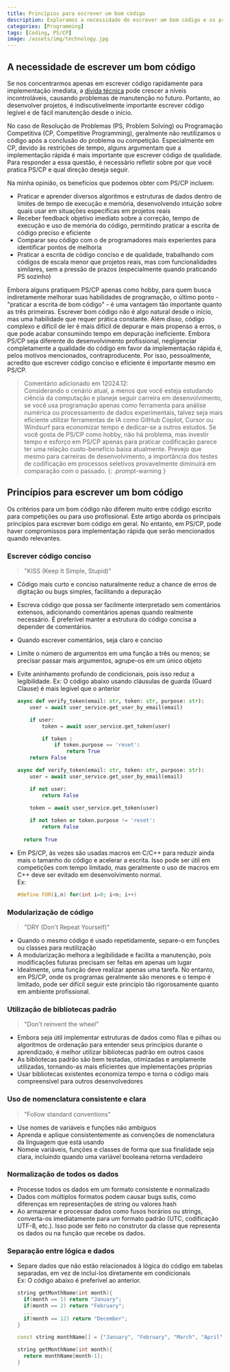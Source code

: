 ```yaml
---
title: Princípios para escrever um bom código
description: Exploramos a necessidade de escrever um bom código e os principais princípios geralmente aplicados para criar código de qualidade.
categories: [Programming]
tags: [Coding, PS/CP]
image: /assets/img/technology.jpg
---
```

## A necessidade de escrever um bom código
Se nos concentrarmos apenas em escrever código rapidamente para implementação imediata, a [dívida técnica](/posts/Technical-debt/) pode crescer a níveis incontroláveis, causando problemas de manutenção no futuro. Portanto, ao desenvolver projetos, é indiscutivelmente importante escrever código legível e de fácil manutenção desde o início.

No caso de Resolução de Problemas (PS, Problem Solving) ou Programação Competitiva (CP, Competitive Programming), geralmente não reutilizamos o código após a conclusão do problema ou competição. Especialmente em CP, devido às restrições de tempo, alguns argumentam que a implementação rápida é mais importante que escrever código de qualidade. Para responder a essa questão, é necessário refletir sobre por que você pratica PS/CP e qual direção deseja seguir.

Na minha opinião, os benefícios que podemos obter com PS/CP incluem:
- Praticar e aprender diversos algoritmos e estruturas de dados dentro de limites de tempo de execução e memória, desenvolvendo intuição sobre quais usar em situações específicas em projetos reais
- Receber feedback objetivo imediato sobre a correção, tempo de execução e uso de memória do código, permitindo praticar a escrita de código preciso e eficiente
- Comparar seu código com o de programadores mais experientes para identificar pontos de melhoria
- Praticar a escrita de código conciso e de qualidade, trabalhando com códigos de escala menor que projetos reais, mas com funcionalidades similares, sem a pressão de prazos (especialmente quando praticando PS sozinho)

Embora alguns pratiquem PS/CP apenas como hobby, para quem busca indiretamente melhorar suas habilidades de programação, o último ponto - "praticar a escrita de bom código" - é uma vantagem tão importante quanto as três primeiras. Escrever bom código não é algo natural desde o início, mas uma habilidade que requer prática constante. Além disso, código complexo e difícil de ler é mais difícil de depurar e mais propenso a erros, o que pode acabar consumindo tempo em depuração ineficiente. Embora PS/CP seja diferente do desenvolvimento profissional, negligenciar completamente a qualidade do código em favor da implementação rápida é, pelos motivos mencionados, contraproducente. Por isso, pessoalmente, acredito que escrever código conciso e eficiente é importante mesmo em PS/CP.

> Comentário adicionado em 12024.12:  
> Considerando o cenário atual, a menos que você esteja estudando ciência da computação e planeje seguir carreira em desenvolvimento, se você usa programação apenas como ferramenta para análise numérica ou processamento de dados experimentais, talvez seja mais eficiente utilizar ferramentas de IA como GitHub Copilot, Cursor ou Windsurf para economizar tempo e dedicar-se a outros estudos. Se você gosta de PS/CP como hobby, não há problema, mas investir tempo e esforço em PS/CP apenas para praticar codificação parece ter uma relação custo-benefício baixa atualmente. Prevejo que mesmo para carreiras de desenvolvimento, a importância dos testes de codificação em processos seletivos provavelmente diminuirá em comparação com o passado.
{: .prompt-warning }

## Princípios para escrever um bom código
Os critérios para um bom código não diferem muito entre código escrito para competições ou para uso profissional. Este artigo aborda os principais princípios para escrever bom código em geral. No entanto, em PS/CP, pode haver compromissos para implementação rápida que serão mencionados quando relevantes.

### Escrever código conciso
> "KISS (Keep It Simple, Stupid)"

- Código mais curto e conciso naturalmente reduz a chance de erros de digitação ou bugs simples, facilitando a depuração
- Escreva código que possa ser facilmente interpretado sem comentários extensos, adicionando comentários apenas quando realmente necessário. É preferível manter a estrutura do código concisa a depender de comentários.
- Quando escrever comentários, seja claro e conciso
- Limite o número de argumentos em uma função a três ou menos; se precisar passar mais argumentos, agrupe-os em um único objeto
- Evite aninhamento profundo de condicionais, pois isso reduz a legibilidade. 
  Ex: O código abaixo usando cláusulas de guarda (Guard Clause) é mais legível que o anterior

  ```python
  async def verify_token(email: str, token: str, purpose: str):
      user = await user_service.get_user_by_email(email)
  
      if user:
          token = await user_service.get_token(user)
  
          if token :
              if token.purpose == 'reset':
                  return True
      return False
  ```
  ```python
  async def verify_token(email: str, token: str, purpose: str):
      user = await user_service.get_user_by_email(email)
  
      if not user:
          return False
    
      token = await user_service.get_token(user)
  
      if not token or token.purpose != 'reset':
          return False
    
    return True
  ```
- Em PS/CP, às vezes são usadas macros em C/C++ para reduzir ainda mais o tamanho do código e acelerar a escrita. Isso pode ser útil em competições com tempo limitado, mas geralmente o uso de macros em C++ deve ser evitado em desenvolvimento normal.  
  Ex:  

  ```c++
  #define FOR(i,n) for(int i=0; i<n; i++)
  ```

### Modularização de código
> "DRY (Don't Repeat Yourself)"

- Quando o mesmo código é usado repetidamente, separe-o em funções ou classes para reutilização
- A modularização melhora a legibilidade e facilita a manutenção, pois modificações futuras precisam ser feitas em apenas um lugar
- Idealmente, uma função deve realizar apenas uma tarefa. No entanto, em PS/CP, onde os programas geralmente são menores e o tempo é limitado, pode ser difícil seguir este princípio tão rigorosamente quanto em ambiente profissional.

### Utilização de bibliotecas padrão
> "Don't reinvent the wheel"

- Embora seja útil implementar estruturas de dados como filas e pilhas ou algoritmos de ordenação para entender seus princípios durante o aprendizado, é melhor utilizar bibliotecas padrão em outros casos
- As bibliotecas padrão são bem testadas, otimizadas e amplamente utilizadas, tornando-as mais eficientes que implementações próprias
- Usar bibliotecas existentes economiza tempo e torna o código mais compreensível para outros desenvolvedores

### Uso de nomenclatura consistente e clara
> "Follow standard conventions"

- Use nomes de variáveis e funções não ambíguos
- Aprenda e aplique consistentemente as convenções de nomenclatura da linguagem que está usando
- Nomeie variáveis, funções e classes de forma que sua finalidade seja clara, incluindo quando uma variável booleana retorna verdadeiro

### Normalização de todos os dados
- Processe todos os dados em um formato consistente e normalizado
- Dados com múltiplos formatos podem causar bugs sutis, como diferenças em representações de string ou valores hash
- Ao armazenar e processar dados como fusos horários ou strings, converta-os imediatamente para um formato padrão (UTC, codificação UTF-8, etc.). Isso pode ser feito no construtor da classe que representa os dados ou na função que recebe os dados.

### Separação entre lógica e dados
- Separe dados que não estão relacionados à lógica do código em tabelas separadas, em vez de incluí-los diretamente em condicionais  
  Ex: O código abaixo é preferível ao anterior.

  ```c++
  string getMonthName(int month){
    if(month == 1) return "January";
    if(month == 2) return "February";
    ...
    if(month == 12) return "December";
  }
  ```
  ```c++
  const string monthName[] = {"January", "February", "March", "April", "May", "June", "July", "August", "September", "October", "November", "December"};

  string getMonthName(int month){
    return monthName[month-1];
  }
  ```
